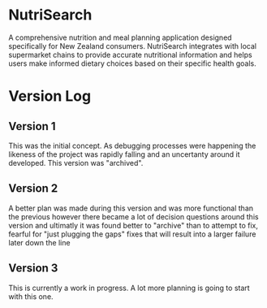 # NutriSearch

A comprehensive nutrition and meal planning application designed specifically for New Zealand consumers. NutriSearch integrates with local supermarket chains to provide accurate nutritional information and helps users make informed dietary choices based on their specific health goals.

# Version Log

## Version 1
This was the initial concept. As debugging processes were happening the likeness of the project was rapidly falling and an uncertanty around it developed. This version was "archived".

## Version 2
A better plan was made during this version and was more functional than the previous however there became a lot of decision questions around this version and ultimatly it was found better to "archive" than to attempt to fix, fearful for "just plugging the gaps" fixes that will result into a larger failure later down the line

## Version 3
This is currently a work in progress. A lot more planning is going to start with this one.
